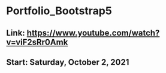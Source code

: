 # Portfolio_Bootstrap5

## Link: https://www.youtube.com/watch?v=viF2sRr0Amk
## Start: Saturday, October 2, 2021
